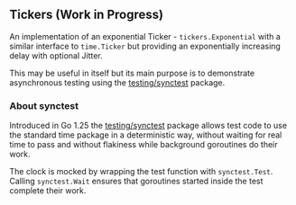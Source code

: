 ## Tickers (Work in Progress)

An implementation of an exponential Ticker - `tickers.Exponential` with a similar interface to `time.Ticker` but providing an exponentially increasing delay with optional Jitter.

This may be useful in itself but its main purpose is to demonstrate asynchronous testing using the [testing/synctest](https://pkg.go.dev/testing/synctest) package.

### About synctest

Introduced in Go 1.25 the [testing/synctest](https://pkg.go.dev/testing/synctest) package allows test code to use the standard time package in a deterministic way, without waiting for real time to pass and without flakiness while background goroutines do their work.

The clock is mocked by wrapping the test function with `synctest.Test`. Calling `synctest.Wait` ensures that goroutines started inside the test complete their work.



